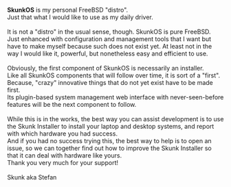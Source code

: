 <b>SkunkOS</b> is my personal FreeBSD "distro".<br>
Just that what I would like to use as my daily driver.<br>
<br>
It is not a "distro" in the usual sense, though. SkunkOS is pure FreeBSD.<br>
Just enhanced with configuration and management tools that I want but have to make myself because such does not exist yet. At least not in the way I would like it, powerful, but nonetheless easy and efficient to use.<br>
<br>
Obviously, the first component of SkunkOS is necessarily an installer.<br>
Like all SkunkOS components that will follow over time, it is sort of a "first".<br>
Because, "crazy" innovative things that do not yet exist have to be made first.<br>
Its plugin-based system management web interface with never-seen-before features will be the next component to follow.<br>
<br>
While this is in the works, the best way you can assist development is to use the Skunk Installer to install your laptop and desktop systems, and report with which hardware you had success.<br>
And if you had no success trying this, the best way to help is to open an issue, so we can together find out how to improve the Skunk Installer so that it can deal with hardware like yours.<br>
Thank you very much for your support!<br>
<br>
Skunk aka Stefan<br>
<!---
SkunkOS/SkunkOS is a ✨ special ✨ repository because its `README.md` (this file) appears on your GitHub profile.
You can click the Preview link to take a look at your changes.
--->
